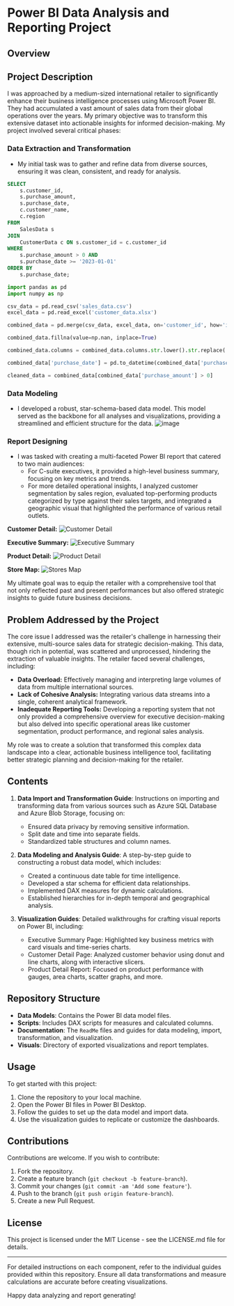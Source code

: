 # Power BI Data Analysis and Reporting Project

## Overview

## Project Description

I was approached by a medium-sized international retailer to significantly enhance their business intelligence processes using Microsoft Power BI. They had accumulated a vast amount of sales data from their global operations over the years. My primary objective was to transform this extensive dataset into actionable insights for informed decision-making. My project involved several critical phases:

### Data Extraction and Transformation
- My initial task was to gather and refine data from diverse sources, ensuring it was clean, consistent, and ready for analysis.

```sql
SELECT
    s.customer_id,
    s.purchase_amount,
    s.purchase_date,
    c.customer_name,
    c.region
FROM
    SalesData s
JOIN
    CustomerData c ON s.customer_id = c.customer_id
WHERE
    s.purchase_amount > 0 AND
    s.purchase_date >= '2023-01-01'
ORDER BY
    s.purchase_date;
```

```python
import pandas as pd
import numpy as np

csv_data = pd.read_csv('sales_data.csv')
excel_data = pd.read_excel('customer_data.xlsx')

combined_data = pd.merge(csv_data, excel_data, on='customer_id', how='inner')

combined_data.fillna(value=np.nan, inplace=True)

combined_data.columns = combined_data.columns.str.lower().str.replace(' ', '_')

combined_data['purchase_date'] = pd.to_datetime(combined_data['purchase_date'])

cleaned_data = combined_data[combined_data['purchase_amount'] > 0]
```

### Data Modeling
- I developed a robust, star-schema-based data model. This model served as the backbone for all analyses and visualizations, providing a streamlined and efficient structure for the data.
![image](https://github.com/github8585/data-analytics-power-bi-report/assets/55400003/4390313d-cf49-4c3e-b86e-95f59821efd3)

### Report Designing
- I was tasked with creating a multi-faceted Power BI report that catered to two main audiences:
  - For C-suite executives, it provided a high-level business summary, focusing on key metrics and trends.
  - For more detailed operational insights, I analyzed customer segmentation by sales region, evaluated top-performing products categorized by type against their sales targets, and integrated a geographic visual that highlighted the performance of various retail outlets.

**Customer Detail:**
![Customer Detail](https://github.com/github8585/data-analytics-power-bi-report/assets/55400003/0d113fb9-3a43-4896-9450-9aebc59c4e5d)

**Executive Summary:**
![Executive Summary ](https://github.com/github8585/data-analytics-power-bi-report/assets/55400003/78089baf-71f6-4482-a2ad-510e7b269153)

**Product Detail:**
![Product Detail](https://github.com/github8585/data-analytics-power-bi-report/assets/55400003/29305cd5-86da-46fd-a977-a942589f1473)

**Store Map:**
![Stores Map](https://github.com/github8585/data-analytics-power-bi-report/assets/55400003/1137185f-c09b-4e18-8b0d-5753d03d9ced)

My ultimate goal was to equip the retailer with a comprehensive tool that not only reflected past and present performances but also offered strategic insights to guide future business decisions.

## Problem Addressed by the Project

The core issue I addressed was the retailer's challenge in harnessing their extensive, multi-source sales data for strategic decision-making. This data, though rich in potential, was scattered and unprocessed, hindering the extraction of valuable insights. The retailer faced several challenges, including:

- **Data Overload:** Effectively managing and interpreting large volumes of data from multiple international sources.
- **Lack of Cohesive Analysis:** Integrating various data streams into a single, coherent analytical framework.
- **Inadequate Reporting Tools:** Developing a reporting system that not only provided a comprehensive overview for executive decision-making but also delved into specific operational areas like customer segmentation, product performance, and regional sales analysis.

My role was to create a solution that transformed this complex data landscape into a clear, actionable business intelligence tool, facilitating better strategic planning and decision-making for the retailer.


## Contents

1. **Data Import and Transformation Guide**: Instructions on importing and transforming data from various sources such as Azure SQL Database and Azure Blob Storage, focusing on:
   - Ensured data privacy by removing sensitive information.
   - Split date and time into separate fields.
   - Standardized table structures and column names.

2. **Data Modeling and Analysis Guide**: A step-by-step guide to constructing a robust data model, which includes:
   - Created a continuous date table for time intelligence.
   - Developed a star schema for efficient data relationships.
   - Implemented DAX measures for dynamic calculations.
   - Established hierarchies for in-depth temporal and geographical analysis.

3. **Visualization Guides**: Detailed walkthroughs for crafting visual reports on Power BI, including:
   - Executive Summary Page: Highlighted key business metrics with card visuals and time-series charts.
   - Customer Detail Page: Analyzed customer behavior using donut and line charts, along with interactive slicers.
   - Product Detail Report: Focused on product performance with gauges, area charts, scatter graphs, and more.

## Repository Structure

- **Data Models**: Contains the Power BI data model files.
- **Scripts**: Includes DAX scripts for measures and calculated columns.
- **Documentation**: The `ReadMe` files and guides for data modeling, import, transformation, and visualization.
- **Visuals**: Directory of exported visualizations and report templates.

## Usage

To get started with this project:
1. Clone the repository to your local machine.
2. Open the Power BI files in Power BI Desktop.
3. Follow the guides to set up the data model and import data.
4. Use the visualization guides to replicate or customize the dashboards.

## Contributions

Contributions are welcome. If you wish to contribute:
1. Fork the repository.
2. Create a feature branch (`git checkout -b feature-branch`).
3. Commit your changes (`git commit -am 'Add some feature'`).
4. Push to the branch (`git push origin feature-branch`).
5. Create a new Pull Request.

## License

This project is licensed under the MIT License - see the LICENSE.md file for details.

---

For detailed instructions on each component, refer to the individual guides provided within this repository. Ensure all data transformations and measure calculations are accurate before creating visualizations.

Happy data analyzing and report generating!
